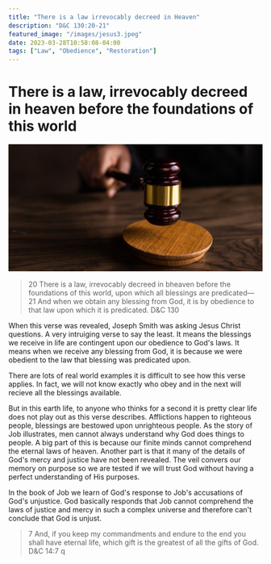 ```yaml
---
title: "There is a law irrevocably decreed in Heaven"
description: "D&C 130:20-21"
featured_image: "/images/jesus3.jpeg"
date: 2023-03-28T10:58:08-04:00
tags: ["Law", "Obedience", "Restoration"]
---
```


# There is a law, irrevocably decreed in heaven before the foundations of this world

![yo!!](/images/posts/law.jpg)

> 20 There is a law, irrevocably decreed in bheaven before the foundations of this world, upon which all blessings are predicated—
21 And when we obtain any blessing from God, it is by obedience to that law upon which it is predicated.
> D&C 130

When this verse was revealed, Joseph Smith was asking Jesus Christ questions. A very intruiging verse to say the least. It means the blessings we receive in life are contingent upon our obedience to God's laws. It means when we receive any blessing from God, it is because we were obedient to the law that blessing was predicated upon.

There are lots of real world examples it is difficult to see how this verse applies. In fact, we will not know exactly who obey and in the next will recieve all the blessings available. 

But in this earth life, to anyone who thinks for a second it is pretty clear life does not play out as this verse describes. Afflictions happen to righteous people, blessings are bestowed upon unrighteous people. As the story of Job illustrates, men cannot always understand why God does things to people. A big part of this is because our finite minds cannot comprehend the eternal laws of heaven. Another part is that it many of the details of God's mercy and justice have not been revealed. The veil convers our memory on purpose so we are tested if we will trust God without having a perfect understanding of His purposes. 

In the book of Job we learn of God's response to Job's accusations of God's unjustice. God basically responds that Job cannot comprehend the laws of justice and mercy in such a complex universe and therefore can't conclude that God is unjust. 
<!-- git add .
git commit -m "f"
git push -->

> 7 And, if you keep my commandments and endure to the end you shall have eternal life, which gift is the greatest of all the gifts of God.
> D&C 14:7
 q
